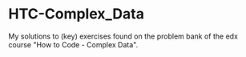 # HTC-Complex_Data
My solutions to (key) exercises found on the problem bank of the edx course "How to Code - Complex Data". 
